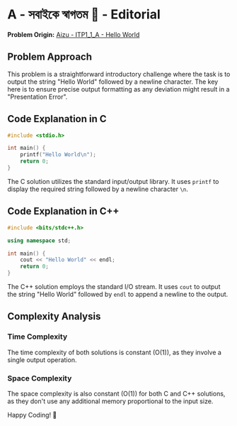 # A - সবাইকে স্বাগতম 👋 - Editorial

**Problem Origin:** [Aizu - ITP1_1_A - Hello World](https://onlinejudge.u-aizu.ac.jp/problems/ITP1_1_A)

## Problem Approach

This problem is a straightforward introductory challenge where the task is to output the string "Hello World" followed by a newline character. The key here is to ensure precise output formatting as any deviation might result in a "Presentation Error".

## Code Explanation in C

```c
#include <stdio.h>

int main() {
    printf("Hello World\n");
    return 0;
}
```

The C solution utilizes the standard input/output library. It uses `printf` to display the required string followed by a newline character `\n`.

## Code Explanation in C++

```cpp
#include <bits/stdc++.h>

using namespace std;

int main() {
    cout << "Hello World" << endl;
    return 0;
}
```

The C++ solution employs the standard I/O stream. It uses `cout` to output the string "Hello World" followed by `endl` to append a newline to the output.

## Complexity Analysis

### Time Complexity

The time complexity of both solutions is constant (O(1)), as they involve a single output operation.

### Space Complexity

The space complexity is also constant (O(1)) for both C and C++ solutions, as they don't use any additional memory proportional to the input size.

Happy Coding! 👋

